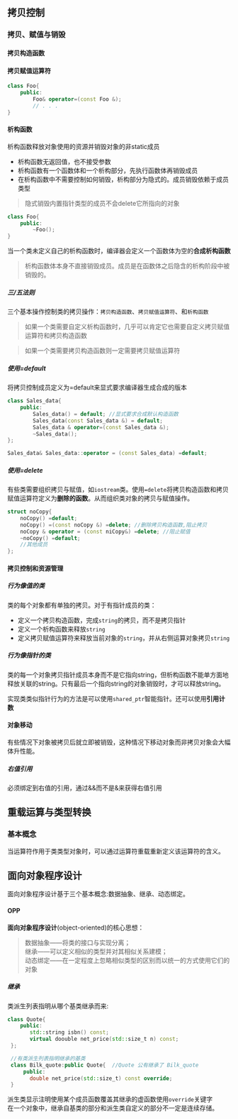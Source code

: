 ## 拷贝控制
### 拷贝、赋值与销毁

#### 拷贝构造函数

#### 拷贝赋值运算符  

```cpp
class Foo{
    public:
        Foo& operator=(const Foo &);
        // . . .  
}
```

#### 析构函数
析构函数释放对象使用的资源并销毁对象的非static成员
* 析构函数无返回值，也不接受参数
* 析构函数有一个函数体和一个析构部分，先执行函数体再销毁成员
* 在析构函数中不需要控制如何销毁，析构部分为隐式的。成员销毁依赖于成员类型
>隐式销毁内置指针类型的成员不会delete它所指向的对象

```cpp
class Foo{
    public:
        ~Foo();
}
```

当一个类未定义自己的析构函数时，编译器会定义一个函数体为空的**合成析构函数**  

>析构函数体本身不直接销毁成员。成员是在函数体之后隐含的析构阶段中被销毁的。

##### 三/五法则

三个基本操作控制类的拷贝操作：`拷贝构造函数`、`拷贝赋值运算符`、和`析构函数`
>如果一个类需要自定义析构函数时，几乎可以肯定它也需要自定义拷贝赋值运算符和拷贝构造函数

>如果一个类需要拷贝构造函数则一定需要拷贝赋值运算符

##### 使用=default  
将拷贝控制成员定义为=default来显式要求编译器生成合成的版本
```cpp
class Sales_data{
    public:
        Sales_data() = default; //显式要求合成默认构造函数
        Sales_data(const Sales_data &) = default;  
        Sales_data & operator=(const Sales_data &);
        ~Sales_data();
};

Sales_data& Sales_data::operator = (const Sales_data) =default;
```
##### 使用=delete  
有些类需要组织拷贝与赋值，如`iostream`类。使用`=delete`将拷贝构造函数和拷贝赋值运算符定义为**删除的函数**。从而组织类对象的拷贝与赋值操作。
```cpp
struct noCopy{
    noCopy() =default;
    noCopy() =(const noCopy &) =delete; //删除拷贝构造函数,阻止拷贝
    noCopy & operator = (const niCopy&) =delete; //阻止赋值
    ~noCopy() =default;
    //其他成员
};
```

#### 拷贝控制和资源管理

##### 行为像值的类
类的每个对象都有单独的拷贝。对于有指针成员的类：
* 定义一个拷贝构造函数，完成`string`的拷贝，而不是拷贝指针
* 定义一个析构函数来释放`string`
* 定义拷贝赋值运算符来释放当前对象的`string`，并从右侧运算对象拷贝`string`

##### 行为像指针的类

类的每一个对象拷贝指针成员本身而不是它指向string，但析构函数不能单方面地释放关联的string。只有最后一个指向string的对象销毁时，才可以释放string。

实现类类似指针行为的方法是可以使用`shared_ptr`智能指针。还可以使用**引用计数**


#### 对象移动  
有些情况下对象被拷贝后就立即被销毁，这种情况下移动对象而非拷贝对象会大幅体升性能。

##### 右值引用
必须绑定到右值的引用，通过&&而不是&来获得右值引用



## 重载运算与类型转换

### 基本概念

当运算符作用于类类型对象时，可以通过运算符重载重新定义该运算符的含义。


## 面向对象程序设计


面向对象程序设计基于三个基本概念:数据抽象、继承、动态绑定。

#### OPP
**面向对象程序设计**(object-oriented)的核心思想：  
>数据抽象——将类的接口与实现分离；  
>继承——可以定义相似的类型并对其相似关系建模；   
>动态绑定——在一定程度上忽略相似类型的区别而以统一的方式使用它们的对象


##### 继承
 
 类派生列表指明从哪个基类继承而来:
 ```cpp
 class Quote{
     public:
        std::string isbn() const;
        virtual doouble net_price(std::size_t n) const;
  };

  //有类派生列表指明继承的基类
  class Bilk_quote:public Quote{  //Quote 公有继承了 Bilk_quote
      public:
        double net_price(std::size_t) const override;
  }
 ```
  
  派生类显示注明使用某个成员函数覆盖其继承的虚函数使用`override`关键字  
  在一个对象中，继承自基类的部分和派生类自定义的部分不一定是连续存储。

